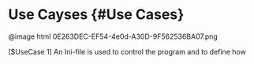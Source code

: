 # Use Cayses {#Use Cases}

@image html 0E263DEC-EF54-4e0d-A30D-9F562536BA07.png



[$UseCase 1]
An Ini-file is used to control the program and to define how  